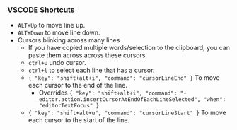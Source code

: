 ### VSCODE Shortcuts

- `ALT+Up` to move line up.
- `ALT+Down` to move line down.
- Cursors blinking across many lines
  - If you have copied multiple words/selection to the clipboard, you can paste them across across these cursors.
  - `ctrl+u` undo cursor.
  - `ctrl+l` to select each line that has a cursor.
  - `{ "key": "shift+alt+i", "command": "cursorLineEnd" }` To move each cursor to the end of the line.
    - Overrides `{ "key": "shift+alt+i", "command": "-editor.action.insertCursorAtEndOfEachLineSelected", "when": "editorTextFocus" }`
  - `{ "key": "shift+alt+u", "command": "cursorLineStart" }` To move each cursor to the start of the line.

